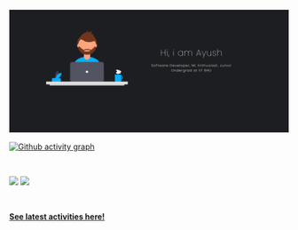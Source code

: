 <a href="https://github.com/aksayushx" rel="aksayushx">![](https://github.com/aksayushx/aksayushx/blob/main/media/banner.png)</a>


[![Github activity graph](https://activity-graph.herokuapp.com/graph?username=aksayushx&theme=react-dark&hide_border=true&color=BDDFFF&line=6E93B5&point=BDDFFF)](https://git.io/aksayushx&hide_border=true)

<br/>
<p align="left">
  <img width="49.5%" src="https://github-readme-stats.vercel.app/api/?username=aksayushx&theme=prussian&show_icons=true&count_private=true&hide_border=true" />
    <img width="49.5%" src="http://github-readme-streak-stats.herokuapp.com?user=aksayushx&theme=prussian&hide_border=true" />
</p>
<br>

[**See latest activities here!**](https://gitstalk.netlify.app/aksayushx) 


